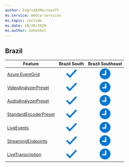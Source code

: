 ```yaml
---
author: IngridAtMicrosoft
ms.service: media-services 
ms.topic: include
ms.date: 10/28/2020
ms.author: inhenkel
---
```


<!--Feature availability in region-->
## Brazil

| Feature | Brazil South | Brazil Southeast |
| --- | :---: | :---: |
| [Azure EventGrid](../monitoring/reacting-to-media-services-events.md) |![Azure EventGrid Brazil South general availability](../media/azure-clouds-regions/ga.svg)  |![Azure EventGrid Brazil Southeast future](../media/azure-clouds-regions/planned-active.svg) |
| [VideoAnalyzerPreset](../analyze-video-audio-files-concept.md) |![VideoAnalyzerPreset Brazil South general availability](../media/azure-clouds-regions/ga.svg)  | ![VideoAnalyzerPreset Brazil Southeast future](../media/azure-clouds-regions/planned-active.svg) |
| [AudioAnalyzerPreset](../analyze-video-audio-files-concept.md) |![AudioAnalyzerPreset Brazil South general availability](../media/azure-clouds-regions/ga.svg)  | ![AudioAnalyzerPreset Brazil Southeast future](../media/azure-clouds-regions/planned-active.svg) |
| [StandardEncoderPreset](../encode-concept.md) |![StandardEncoderPreset Brazil South general availability](../media/azure-clouds-regions/ga.svg)  | ![StandardEncoderPreset Brazil Southeast future](../media/azure-clouds-regions/planned-active.svg) |
| [LiveEvents](../stream-live-streaming-concept.md) |![LiveEvents Brazil South general availability](../media/azure-clouds-regions/ga.svg)  | ![LiveEvents Brazil Southeast future](../media/azure-clouds-regions/planned-active.svg) |
| [StreamingEndpoints](../stream-streaming-endpoint-concept.md) |![StreamingEndpoints Brazil South general availability](../media/azure-clouds-regions/ga.svg) | ![StreamingEndpoints Brazil Southeast future](../media/azure-clouds-regions/planned-active.svg)  |
| [LiveTranscription](../live-event-live-transcription-how-to.md) |![LiveTranscription Brazil South general availability](../media/azure-clouds-regions/ga.svg) |![LiveTranscription Brazil Southeast future](../media/azure-clouds-regions/planned-active.svg) |
